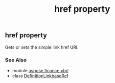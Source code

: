 ﻿---
title: href property
second_title: Aspose.Finance for Python via .NET API References
description: 
type: docs
weight: 60
url: /python-net/aspose.finance.xbrl/definitionlinkbaseref/href/
is_root: false
---

## href property


Gets or sets the simple link href URI.

### See Also
* module [aspose.finance.xbrl](../../)
* class [DefinitionLinkbaseRef](/finance/python-net/aspose.finance.xbrl/definitionlinkbaseref)
